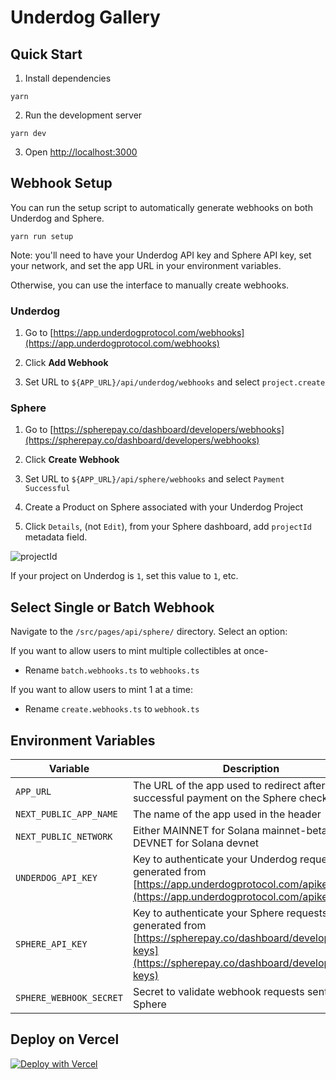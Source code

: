 # Underdog Gallery

## Quick Start

1. Install dependencies

```
yarn
```

2. Run the development server

```
yarn dev
```

3. Open [http://localhost:3000](http://localhost:3000)

## Webhook Setup

You can run the setup script to automatically generate webhooks on both Underdog and Sphere.

```
yarn run setup
```

Note: you'll need to have your Underdog API key and Sphere API key, set your network, and set the app URL in your environment variables.

Otherwise, you can use the interface to manually create webhooks.

### Underdog

1. Go to [https://app.underdogprotocol.com/webhooks](https://app.underdogprotocol.com/webhooks)

2. Click **Add Webhook**

3. Set URL to `${APP_URL}/api/underdog/webhooks` and select `project.create`

### Sphere

1. Go to [https://spherepay.co/dashboard/developers/webhooks](https://spherepay.co/dashboard/developers/webhooks)

2. Click **Create Webhook**

3. Set URL to `${APP_URL}/api/sphere/webhooks` and select `Payment Successful`

4. Create a Product on Sphere associated with your Underdog Project

5. Click `Details`, (not `Edit`), from your Sphere dashboard, add `projectId` metadata field.

![projectId](https://cdn.discordapp.com/attachments/1051281685234327613/1164917448798130186/projectIf.png?ex=6544f4ea&is=65327fea&hm=2bf0c871efbd9d27d9d1e5c67aea29473b946779009ede15b57b8b3191c1d34d&)

If your project on Underdog is `1`, set this value to `1`, etc.

## Select Single or Batch Webhook

Navigate to the `/src/pages/api/sphere/` directory. Select an option:

  If you want to allow users to mint multiple collectibles at once-
  - Rename `batch.webhooks.ts` to `webhooks.ts`

  If you want to allow users to mint 1 at a time:
  - Rename `create.webhooks.ts` to `webhook.ts`

## Environment Variables

| Variable | Description | Example
| --- | --- | --- |
| `APP_URL` | The URL of the app used to redirect after a successful payment on the Sphere checkout page | [https://gallery.underdogprotocol.com](https://gallery.underdogprotocol.com) |
| `NEXT_PUBLIC_APP_NAME` | The name of the app used in the header | Underdog Gallery |
| `NEXT_PUBLIC_NETWORK` | Either MAINNET for Solana mainnet-beta or DEVNET for Solana devnet  | DEVNET |
| `UNDERDOG_API_KEY` | Key to authenticate your Underdog requests generated from [https://app.underdogprotocol.com/apikeys](https://app.underdogprotocol.com/apikeys) | 1cc491851db99d.aasdfasdf342423524531242 |
| `SPHERE_API_KEY` | Key to authenticate your Sphere requests generated from [https://spherepay.co/dashboard/developers/api-keys](https://spherepay.co/dashboard/developers/api-keys) | secret_aasdfasdf342423524531242 |
| `SPHERE_WEBHOOK_SECRET` | Secret to validate webhook requests sent from Sphere | secret_123dsafdsafadsf |

## Deploy on Vercel

[![Deploy with Vercel](https://vercel.com/button)](https://vercel.com/new/clone?repository-url=https%3A%2F%2Fgithub.com%2FUnderdogProtocol%2Funderdog-nextjs-gallery&env=UNDERDOG_API_KEY,SPHERE_API_KEY,APP_URL,NEXT_PUBLIC_APP_NAME,NEXT_PUBLIC_NETWORK,SPHERE_WEBHOOK_SECRET&envDescription=You%20can%20grab%20your%20Underdog%20API%20Key&envLink=https%3A%2F%2Fapp.underdogprotocol.com)
